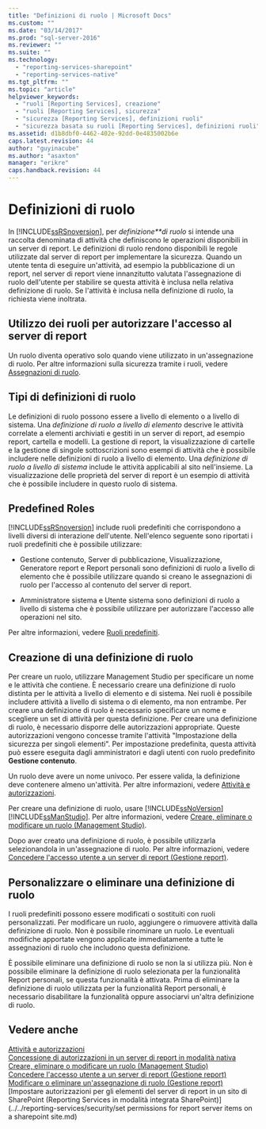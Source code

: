 ```yaml
---
title: "Definizioni di ruolo | Microsoft Docs"
ms.custom: ""
ms.date: "03/14/2017"
ms.prod: "sql-server-2016"
ms.reviewer: ""
ms.suite: ""
ms.technology: 
  - "reporting-services-sharepoint"
  - "reporting-services-native"
ms.tgt_pltfrm: ""
ms.topic: "article"
helpviewer_keywords: 
  - "ruoli [Reporting Services], creazione"
  - "ruoli [Reporting Services], sicurezza"
  - "sicurezza [Reporting Services], definizioni ruoli"
  - "sicurezza basata su ruoli [Reporting Services], definizioni ruoli"
ms.assetid: d1b8dbf0-4462-402e-92dd-0e4835002b6e
caps.latest.revision: 44
author: "guyinacube"
ms.author: "asaxton"
manager: "erikre"
caps.handback.revision: 44
---
```

# Definizioni di ruolo
  In [!INCLUDE[ssRSnoversion](../../includes/ssrsnoversion-md.md)], per *definizione**di ruolo* si intende una raccolta denominata di attività che definiscono le operazioni disponibili in un server di report. Le definizioni di ruolo rendono disponibili le regole utilizzate dal server di report per implementare la sicurezza. Quando un utente tenta di eseguire un'attività, ad esempio la pubblicazione di un report, nel server di report viene innanzitutto valutata l'assegnazione di ruolo dell'utente per stabilire se questa attività è inclusa nella relativa definizione di ruolo. Se l'attività è inclusa nella definizione di ruolo, la richiesta viene inoltrata.  
  
## Utilizzo dei ruoli per autorizzare l'accesso al server di report  
 Un ruolo diventa operativo solo quando viene utilizzato in un'assegnazione di ruolo. Per altre informazioni sulla sicurezza tramite i ruoli, vedere [Assegnazioni di ruolo](../../reporting-services/security/role-assignments.md).  
  
## Tipi di definizioni di ruolo  
 Le definizioni di ruolo possono essere a livello di elemento o a livello di sistema. Una *definizione di ruolo a livello di elemento* descrive le attività correlate a elementi archiviati e gestiti in un server di report, ad esempio report, cartella e modelli. La gestione di report, la visualizzazione di cartelle e la gestione di singole sottoscrizioni sono esempi di attività che è possibile includere nelle definizioni di ruolo a livello di elemento. Una *definizione di ruolo a livello di sistema* include le attività applicabili al sito nell'insieme. La visualizzazione delle proprietà del server di report è un esempio di attività che è possibile includere in questo ruolo di sistema.  
  
## Predefined Roles  
 [!INCLUDE[ssRSnoversion](../../includes/ssrsnoversion-md.md)] include ruoli predefiniti che corrispondono a livelli diversi di interazione dell'utente. Nell'elenco seguente sono riportati i ruoli predefiniti che è possibile utilizzare:  
  
-   Gestione contenuto, Server di pubblicazione, Visualizzazione, Generatore report e Report personali sono definizioni di ruolo a livello di elemento che è possibile utilizzare quando si creano le assegnazioni di ruolo per l'accesso al contenuto del server di report.  
  
-   Amministratore sistema e Utente sistema sono definizioni di ruolo a livello di sistema che è possibile utilizzare per autorizzare l'accesso alle operazioni nel sito.  
  
 Per altre informazioni, vedere [Ruoli predefiniti](../../reporting-services/security/predefined-roles.md).  
  
## Creazione di una definizione di ruolo  
 Per creare un ruolo, utilizzare Management Studio per specificare un nome e le attività che contiene. È necessario creare una definizione di ruolo distinta per le attività a livello di elemento e di sistema. Nei ruoli è possibile includere attività a livello di sistema o di elemento, ma non entrambe. Per creare una definizione di ruolo è necessario specificare un nome e scegliere un set di attività per questa definizione. Per creare una definizione di ruolo, è necessario disporre delle autorizzazioni appropriate. Queste autorizzazioni vengono concesse tramite l'attività "Impostazione della sicurezza per singoli elementi". Per impostazione predefinita, questa attività può essere eseguita dagli amministratori e dagli utenti con ruolo predefinito **Gestione contenuto**.  
  
 Un ruolo deve avere un nome univoco. Per essere valida, la definizione deve contenere almeno un'attività. Per altre informazioni, vedere [Attività e autorizzazioni](../../reporting-services/security/tasks-and-permissions.md).  
  
 Per creare una definizione di ruolo, usare [!INCLUDE[ssNoVersion](../../includes/ssnoversion-md.md)] [!INCLUDE[ssManStudio](../../includes/ssmanstudio-md.md)]. Per altre informazioni, vedere [Creare, eliminare o modificare un ruolo &#40;Management Studio&#41;](../../reporting-services/security/create-delete-or-modify-a-role-management-studio.md).  
  
 Dopo aver creato una definizione di ruolo, è possibile utilizzarla selezionandola in un'assegnazione di ruolo. Per altre informazioni, vedere [Concedere l'accesso utente a un server di report &#40;Gestione report&#41;](../../reporting-services/security/grant-user-access-to-a-report-server-report-manager.md).  
  
## Personalizzare o eliminare una definizione di ruolo  
 I ruoli predefiniti possono essere modificati o sostituiti con ruoli personalizzati. Per modificare un ruolo, aggiungere o rimuovere attività dalla definizione di ruolo. Non è possibile rinominare un ruolo. Le eventuali modifiche apportate vengono applicate immediatamente a tutte le assegnazioni di ruolo che includono questa definizione.  
  
 È possibile eliminare una definizione di ruolo se non la si utilizza più. Non è possibile eliminare la definizione di ruolo selezionata per la funzionalità Report personali, se questa funzionalità è attivata. Prima di eliminare la definizione di ruolo utilizzata per la funzionalità Report personali, è necessario disabilitare la funzionalità oppure associarvi un'altra definizione di ruolo.  
  
## Vedere anche  
 [Attività e autorizzazioni](../../reporting-services/security/tasks-and-permissions.md)   
 [Concessione di autorizzazioni in un server di report in modalità nativa](../../reporting-services/security/granting-permissions-on-a-native-mode-report-server.md)   
 [Creare, eliminare o modificare un ruolo &#40;Management Studio&#41;](../../reporting-services/security/create-delete-or-modify-a-role-management-studio.md)   
 [Concedere l'accesso utente a un server di report &#40;Gestione report&#41;](../../reporting-services/security/grant-user-access-to-a-report-server-report-manager.md)   
 [Modificare o eliminare un'assegnazione di ruolo &#40;Gestione report&#41;](../../reporting-services/security/modify-or-delete-a-role-assignment-report-manager.md)   
 [Impostare autorizzazioni per gli elementi del server di report in un sito di SharePoint &#40;Reporting Services in modalità integrata SharePoint&#41;](../../reporting-services/security/set permissions for report server items on a sharepoint site.md)  
  
  